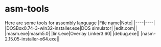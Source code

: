 # asm-tools
Here are some tools for assembly language
|File name|Note|
|----|----|
|DOSBox0.74-3-win32-installer.exe|DOS simulator|
|edit.com||
|masm.exe|masm5.0|
|link.exe|Overlay Linker3.60|
|debug.exe||
|nasm-2.15.05-installer-x64.exe||
